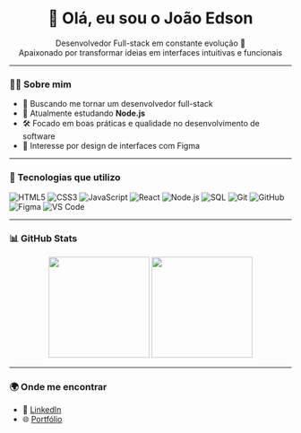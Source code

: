 # <h1 align="center">👋 Olá, eu sou o João Edson</h1>

<p align="center">
  Desenvolvedor Full-stack em constante evolução 🚀 <br />
  Apaixonado por transformar ideias em interfaces intuitivas e funcionais
</p>

---

### 👨‍💻 Sobre mim

- 🎯 Buscando me tornar um desenvolvedor full-stack
- 📘 Atualmente estudando **Node.js**
- 🛠️ Focado em boas práticas e qualidade no desenvolvimento de software
- 🎨 Interesse por design de interfaces com Figma

---

### 🧰 Tecnologias que utilizo

![HTML5](https://img.shields.io/badge/-HTML5-E34F26?style=flat&logo=html5&logoColor=white)
![CSS3](https://img.shields.io/badge/-CSS3-1572B6?style=flat&logo=css3)
![JavaScript](https://img.shields.io/badge/-JavaScript-F7DF1E?style=flat&logo=javascript&logoColor=black)
![React](https://img.shields.io/badge/-React-61DAFB?style=flat&logo=react&logoColor=black)
![Node.js](https://img.shields.io/badge/-Node.js-339933?style=flat&logo=node.js&logoColor=white)
![SQL](https://img.shields.io/badge/-SQL-4479A1?style=flat&logo=mysql&logoColor=white)
![Git](https://img.shields.io/badge/-Git-F05032?style=flat&logo=git&logoColor=white)
![GitHub](https://img.shields.io/badge/-GitHub-181717?style=flat&logo=github)
![Figma](https://img.shields.io/badge/-Figma-F24E1E?style=flat&logo=figma&logoColor=white)
![VS Code](https://img.shields.io/badge/-VSCode-007ACC?style=flat&logo=visual-studio-code&logoColor=white)

---

### 📊 GitHub Stats

<div align="center">
  <img height="180em" src="https://github-readme-stats.vercel.app/api?username=edsonplz&show_icons=true&theme=radical" />
  <img height="180em" src="https://github-readme-stats.vercel.app/api/top-langs/?username=edsonplz&layout=compact&theme=radical"/>
</div>

---

### 🌍 Onde me encontrar

- 💼 [LinkedIn](https://www.linkedin.com/in/jo%C3%A3o-edson-b88018333/)
- 🌐 [Portfólio](https://portfolio-edson.onrender.com/)
